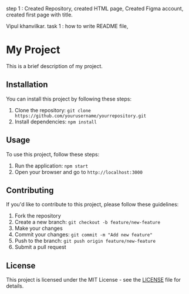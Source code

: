 step 1 : Created Repository, created HTML page, Created Figma account, created first page with title.

Vipul khanvilkar.
task 1 : how to write README file,
# My Project

This is a brief description of my project.

## Installation

You can install this project by following these steps:

1. Clone the repository: `git clone https://github.com/yourusername/yourrepository.git`
2. Install dependencies: `npm install`

## Usage

To use this project, follow these steps:

1. Run the application: `npm start`
2. Open your browser and go to `http://localhost:3000`

## Contributing

If you'd like to contribute to this project, please follow these guidelines:

1. Fork the repository
2. Create a new branch: `git checkout -b feature/new-feature`
3. Make your changes
4. Commit your changes: `git commit -m "Add new feature"`
5. Push to the branch: `git push origin feature/new-feature`
6. Submit a pull request

## License

This project is licensed under the MIT License - see the [LICENSE](LICENSE) file for details.
